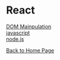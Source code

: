 # React


[DOM Mainpulation](/domManipulation.md)\
[javascript](./javaScript.md)\
[node.js](./nodejs.md)

[Back to Home Page](./README.md)